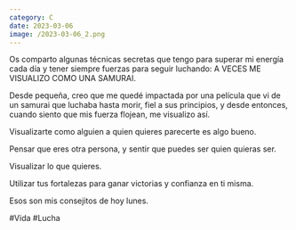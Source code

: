 ```yaml
--- 
category: C 
date: 2023-03-06 
image: /2023-03-06_2.png 
--- 
```


Os comparto algunas técnicas secretas que tengo para superar mi energía cada día y tener siempre fuerzas para seguir luchando: A VECES ME VISUALIZO COMO UNA SAMURAI. 

Desde pequeña, creo que me quedé impactada por una película que vi de un samurai que luchaba hasta morir, fiel a sus principios, y desde entonces, cuando siento que mis fuerza flojean, me visualizo así.

Visualizarte como alguien a quien quieres parecerte es algo bueno. 

Pensar que eres otra persona, y sentir que puedes ser quien quieras ser. 

Visualizar lo que quieres. 

Utilizar tus fortalezas para ganar victorias y confianza en ti misma. 

Esos son mis consejitos de hoy lunes. 

#Vida #Lucha